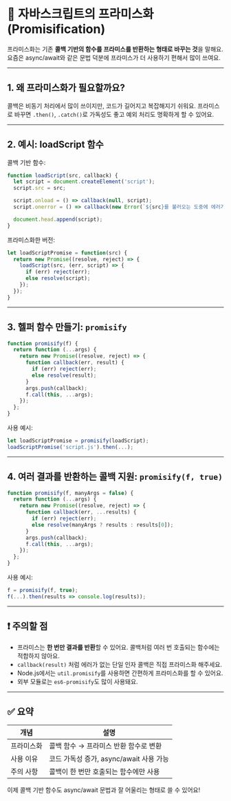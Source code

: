 
# 🔄 자바스크립트의 프라미스화(Promisification)

프라미스화는 기존 **콜백 기반의 함수를 프라미스를 반환하는 형태로 바꾸는 것**을 말해요. 요즘은 async/await와 같은 문법 덕분에 프라미스가 더 사용하기 편해서 많이 쓰여요.

---

## 1. 왜 프라미스화가 필요할까요?

콜백은 비동기 처리에서 많이 쓰이지만, 코드가 길어지고 복잡해지기 쉬워요.
프라미스로 바꾸면 `.then()`, `.catch()`로 가독성도 좋고 예외 처리도 명확하게 할 수 있어요.

---

## 2. 예시: loadScript 함수

콜백 기반 함수:
```js
function loadScript(src, callback) {
  let script = document.createElement('script');
  script.src = src;

  script.onload = () => callback(null, script);
  script.onerror = () => callback(new Error(`${src}를 불러오는 도중에 에러가 발생함`));

  document.head.append(script);
}
```

프라미스화한 버전:
```js
let loadScriptPromise = function(src) {
  return new Promise((resolve, reject) => {
    loadScript(src, (err, script) => {
      if (err) reject(err);
      else resolve(script);
    });
  });
}
```

---

## 3. 헬퍼 함수 만들기: `promisify`

```js
function promisify(f) {
  return function (...args) {
    return new Promise((resolve, reject) => {
      function callback(err, result) {
        if (err) reject(err);
        else resolve(result);
      }
      args.push(callback);
      f.call(this, ...args);
    });
  };
}
```

사용 예시:
```js
let loadScriptPromise = promisify(loadScript);
loadScriptPromise('script.js').then(...);
```

---

## 4. 여러 결과를 반환하는 콜백 지원: `promisify(f, true)`

```js
function promisify(f, manyArgs = false) {
  return function (...args) {
    return new Promise((resolve, reject) => {
      function callback(err, ...results) {
        if (err) reject(err);
        else resolve(manyArgs ? results : results[0]);
      }
      args.push(callback);
      f.call(this, ...args);
    });
  };
}
```

사용 예시:
```js
f = promisify(f, true);
f(...).then(results => console.log(results));
```

---

## ❗ 주의할 점

- 프라미스는 **한 번만 결과를 반환**할 수 있어요. 콜백처럼 여러 번 호출되는 함수에는 적합하지 않아요.
- `callback(result)` 처럼 에러가 없는 단일 인자 콜백은 직접 프라미스화 해주세요.
- Node.js에서는 `util.promisify`를 사용하면 간편하게 프라미스화를 할 수 있어요.
- 외부 모듈로는 `es6-promisify`도 많이 사용돼요.

---

## ✅ 요약

| 개념 | 설명 |
|------|------|
| 프라미스화 | 콜백 함수 → 프라미스 반환 함수로 변환 |
| 사용 이유 | 코드 가독성 증가, async/await 사용 가능 |
| 주의 사항 | 콜백이 한 번만 호출되는 함수에만 사용 |

이제 콜백 기반 함수도 async/await 문법과 잘 어울리는 형태로 쓸 수 있어요!
